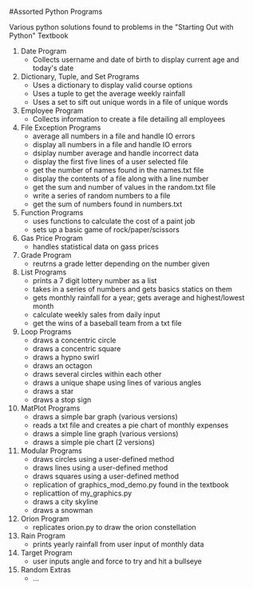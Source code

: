 #Assorted Python Programs

Various python solutions found to problems in the "Starting Out with Python" Textbook

1. Date Program
   - Collects username and date of birth to display current age and today's date
2. Dictionary, Tuple, and Set Programs
   - Uses a dictionary to display valid course options
   - Uses a tuple to get the average weekly rainfall
   - Uses a set to sift out unique words in a file of unique words
3. Employee Program
   - Collects information to create a file detailing all employees
4. File Exception Programs
   - average all numbers in a file and handle IO errors
   - display all numbers in a file and handle IO errors
   - dsiplay number average and handle incorrect data
   - display the first five lines of a user selected file
   - get the number of names found in the names.txt file
   - display the contents of a file along with a line number
   - get the sum and number of values in the random.txt file
   - write a series of random numbers to a file
   - get the sum of numbers found in numbers.txt
5. Function Programs
   - uses functions to calculate the cost of a paint job
   - sets up a basic game of rock/paper/scissors
6. Gas Price Program
   - handles statistical data on gass prices
7. Grade Program
   - reutrns a grade letter depending on the number given
8. List Programs
   - prints a 7 digit lottery number as a list
   - takes in a series of numbers and gets basics statics on them
   - gets monthly rainfall for a year; gets average and highest/lowest month
   - calculate weekly sales from daily input
   - get the wins of a baseball team from a txt file
9. Loop Programs
   - draws a concentric circle
   - draws a concentric square
   - draws a hypno swirl
   - draws an octagon
   - draws several circles within each other
   - draws a unique shape using lines of various angles
   - draws a star
   - draws a stop sign
10. MatPlot Programs
    - draws a simple bar graph (various versions)
    - reads a txt file and creates a pie chart of monthly expenses
    - draws a simple line graph (various versions)
    - draws a simple pie chart (2 versions)
11. Modular Programs
    - draws circles using a user-defined method
    - draws lines using a user-defined method
    - draws squares using a user-defined method
    - replication of graphics_mod_demo.py found in the textbook
    - replicattion of my_graphics.py
    - draws a city skyline
    - draws a snowman
12. Orion Program
    - replicates orion.py to draw the orion constellation
13. Rain Program
    - prints yearly rainfall from user input of monthly data
14. Target Program
    - user inputs angle and force to try and hit a bullseye
15. Random Extras
    - ...
